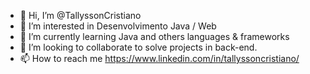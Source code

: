 - 👋 Hi, I’m @TallyssonCristiano
- 👀 I’m interested in  Desenvolvimento Java / Web
- 🌱 I’m currently learning  Java and others languages & frameworks
- 💞️ I’m looking to collaborate to solve projects in back-end.
- 📫 How to reach me https://www.linkedin.com/in/tallyssoncristiano/

<!---
TallyssonCristiano/TallyssonCristiano is a ✨ special ✨ repository because its `README.md` (this file) appears on your GitHub profile.
You can click the Preview link to take a look at your changes.
---->
